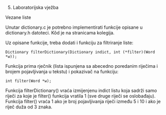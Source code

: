 5. Laboratorijska vježba

Vezane liste 

Unutar dictionary.c je potrebno implementirati funkcije opisane u dictionary.h datoteci. Kôd je na stranicama kolegija.

Uz opisane funkcije, treba dodati i funkciju za filtriranje liste:


    Dictionary filterDictionary(Dictionary indict, int (*filter)(Word *w));


Funkcija prima rječnik (lista ispunjena sa abecedno poredanim riječima i brojem pojavljivanja u tekstu) i pokazivač na funkciju:


    int filter(Word *w);


Funkcija filterDictionary() vraća izmijenjenu indict listu koja sadrži samo riječi za koje je filter() funkcija vratila 1 (sve druge riječi se oslobađaju). Funkcija filter() vraća 1 ako je broj pojavljivanja riječi između 5 i 10 i ako je riječ duža od 3 znaka.
